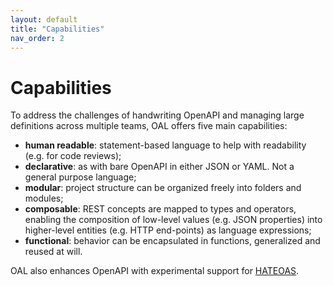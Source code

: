```yaml
---
layout: default
title: "Capabilities"
nav_order: 2
---
```


# Capabilities

To address the challenges of handwriting OpenAPI and managing large definitions across multiple teams, OAL offers five main capabilities:

- __human readable__: statement-based language to help with readability (e.g. for code reviews);
- __declarative__: as with bare OpenAPI in either JSON or YAML. Not a general purpose language;
- __modular__: project structure can be organized freely into folders and modules;
- __composable__: REST concepts are mapped to types and operators, enabling the composition of low-level values (e.g. JSON properties) into higher-level entities (e.g. HTTP end-points) as language expressions;
- __functional__: behavior can be encapsulated in functions, generalized and reused at will.

OAL also enhances OpenAPI with experimental support for [HATEOAS](https://en.wikipedia.org/wiki/HATEOAS).
